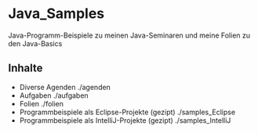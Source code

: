 # Java_Samples
Java-Programm-Beispiele zu meinen Java-Seminaren 
und meine Folien zu den Java-Basics

## Inhalte
- Diverse Agenden	./agenden
- Aufgaben	./aufgaben
- Folien	./folien
- Programmbeispiele als Eclipse-Projekte (gezipt)	./samples_Eclipse
- Programmbeispiele als IntelliJ-Projekte (gezipt)	./samples_IntelliJ


